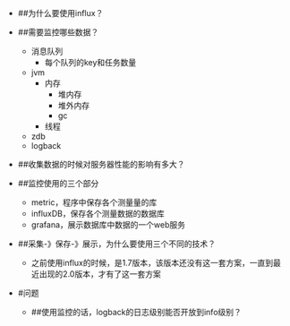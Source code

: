 - ##为什么要使用influx？
- ##需要监控哪些数据？
    - 消息队列
        - 每个队列的key和任务数量
    - jvm
        - 内存
            - 堆内存
            - 堆外内存
            - gc
        - 线程
    - zdb
    - logback
- ##收集数据的时候对服务器性能的影响有多大？

- ##监控使用的三个部分
    - metric，程序中保存各个测量量的库
    - influxDB，保存各个测量数据的数据库
    - grafana，展示数据库中数据的一个web服务
- ##采集-》保存-》展示，为什么要使用三个不同的技术？
    - 之前使用influx的时候，是1.7版本，该版本还没有这一套方案，一直到最近出现的2.0版本，才有了这一套方案
- #问题
    - ##使用监控的话，logback的日志级别能否开放到info级别？
